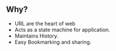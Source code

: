 ##  Why?

* URL are the heart of web
* Acts as a state machine for application.
* Maintains History.
* Easy Bookmarking and sharing.
